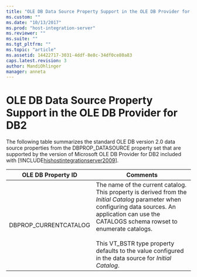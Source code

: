 ```yaml
---
title: "OLE DB Data Source Property Support in the OLE DB Provider for DB22 | Microsoft Docs"
ms.custom: ""
ms.date: "10/13/2017"
ms.prod: "host-integration-server"
ms.reviewer: ""
ms.suite: ""
ms.tgt_pltfrm: ""
ms.topic: "article"
ms.assetid: 14422717-3031-4ddf-8e8c-34df0ce80a83
caps.latest.revision: 3
author: MandiOhlinger
manager: anneta
---
```

# OLE DB Data Source Property Support in the OLE DB Provider for DB2
The following table summarizes the standard OLE DB version 2.0 data source properties from the DBPROP_DATASOURCE property set that are supported by the version of Microsoft OLE DB Provider for DB2 included with [!INCLUDE[hishostintegrationserver2009](../core/includes/hishostintegrationserver2009-md.md)].  
  
|OLE DB Property ID|Comments|  
|------------------------|--------------|  
|DBPROP_CURRENTCATALOG|The name of the current catalog. This property is derived from the *Initial Catalog* parameter when configuring data sources. An application can use the CATALOGS schema rowset to enumerate catalogs.<br /><br /> This VT_BSTR type property defaults to the value configured in the data source for *Initial Catalog*.|